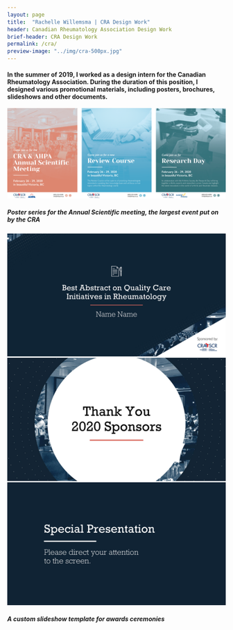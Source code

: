 ```yaml
---
layout: page
title:  "Rachelle Willemsma | CRA Design Work"
header: Canadian Rheumatology Association Design Work
brief-header: CRA Design Work
permalink: /cra/
preview-image: "../img/cra-500px.jpg"
---
```


#### In the summer of 2019, I worked as a design intern for the Canadian Rheumatology Association. During the duration of this position, I designed various promotional materials, including posters, brochures, slideshows and other documents.

![CRA ASM Posters](../img/cra1-1280px.png)

##### Poster series for the Annual Scientific meeting, the largest event put on by the CRA

![CRA Gala Slideshow](../img/cra-slideshow1.png)
![CRA Gala Slideshow](../img/cra-slideshow2.png)
![CRA Gala Slideshow](../img/cra-slideshow3.png)

##### A custom slideshow template for awards ceremonies